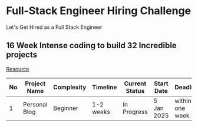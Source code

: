 # Full-Stack Engineer Hiring Challenge
   Let's Get Hired as a Full Stack Engineer
## 16 Week Intense coding to build 32 Incredible projects
[Resource](https://docs.google.com/document/d/15XHKTtJBWfOrcy31ckkHpFxRaFhQJNBlpKdVSUxIDxo/edit?usp=sharing)


| **No** | **Project Name**        | **Complexity** | **Timeline** | **Current Status** | **Start Date** | **Deadline**  | **Repository Link**  |
|--------|--------------------------|----------------|--------------|---------------------|----------------|---------------|-----------------------|
| 1 | Personal Blog            | Beginner       | 1-2 weeks    | In Progress         | 5 Jan 2025     |    within a one week     | [GitHub Repo](https://github.com/AbhiDiva96/PersonalBlog.git) |
